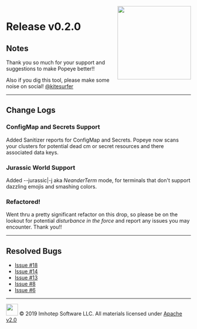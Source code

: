 <img src="https://raw.githubusercontent.com/derailed/popeye/master/assets/popeye.png" align="right" width="200" height="auto"/>

# Release v0.2.0

## Notes

Thank you so much for your support and suggestions to make Popeye better!!

Also if you dig this tool, please make some noise on social! [@kitesurfer](https://twitter.com/kitesurfer)

---

## Change Logs

### ConfigMap and Secrets Support

Added Sanitizer reports for ConfigMap and Secrets. Popeye now scans your clusters for potential dead cm or secret resources and there associated data keys.

### Jurassic World Support

Added --jurassic|-j aka *NeanderTerm* mode, for terminals that don't support dazzling emojis and smashing colors.

### Refactored!

Went thru a pretty significant refactor on this drop, so please be on the lookout for potential *disturbance in the force* and report any issues you may encounter. Thank you!!

---

## Resolved Bugs

+ [Issue #18](https://github.com/derailed/popeye/issues/18)
+ [Issue #14](https://github.com/derailed/popeye/issues/14)
+ [Issue #13](https://github.com/derailed/popeye/issues/13)
+ [Issue #8](https://github.com/derailed/popeye/issues/8)
+ [Issue #6](https://github.com/derailed/popeye/issues/6)

---

<img src="https://raw.githubusercontent.com/derailed/popeye/master/assets/imhotep_logo.png" width="32" height="auto"/> © 2019 Imhotep Software LLC. All materials licensed under [Apache v2.0](http://www.apache.org/licenses/LICENSE-2.0)
